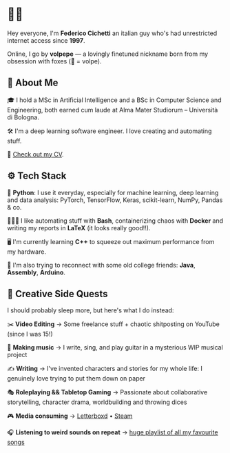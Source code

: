 # 👋🦊

Hey everyone, I'm **Federico Cichetti** an italian guy who's had unrestricted internet access since **1997**. 

Online, I go by **volpepe** — a lovingly finetuned nickname born from my obsession with foxes (🦊 = volpe).

## 🧠 About Me

🎓 I hold a MSc in Artificial Intelligence and a BSc in Computer Science and Engineering, both earned cum laude at Alma Mater Studiorum – Università di Bologna.

🛠️ I'm a deep learning software engineer. I love creating and automating stuff. 

📄 [Check out my CV](https://drive.google.com/file/d/1896c7q0FP4jTZPDEyvIkTtkkrCbaBCAS/view?usp=sharing).

## ⚙️ Tech Stack

🐍 **Python**: I use it everyday, especially for machine learning, deep learning and data analysis: PyTorch, TensorFlow, Keras, scikit-learn, NumPy, Pandas & co.

🐚🐳📜 I like automating stuff with **Bash**, containerizing chaos with **Docker** and writing my reports in **LaTeX** (it looks really good!!).

🖥️ I'm currently learning **C++** to squeeze out maximum performance from my hardware. 

🔧 I'm also trying to reconnect with some old college friends: **Java**, **Assembly**, **Arduino**.

## 🎥 Creative Side Quests

I should probably sleep more, but here's what I do instead:

✂️ **Video Editing** → Some freelance stuff + chaotic shitposting on YouTube (since I was 15!)

🎵 **Making music** → I write, sing, and play guitar in a mysterious WIP musical project

✍️ **Writing** → I've invented characters and stories for my whole life: I genuinely love trying to put them down on paper

🎭 **Roleplaying && Tabletop Gaming** → Passionate about collaborative storytelling, character drama, worldbuilding and throwing dices

🎮 **Media consuming** → [Letterboxd](https://letterboxd.com/volpepe/) • [Steam](https://steamcommunity.com/id/volpepe/)

🎧 **Listening to weird sounds on repeat** → [huge playlist of all my favourite songs](https://open.spotify.com/embed/playlist/1T4VfvXqcOVPF4iR8Cw8tI)
